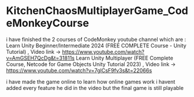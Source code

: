 # KitchenChaosMultiplayerGame_CodeMonkeyCourse

i have finished the 2 courses of CodeMonkey youtube channel which are :
Learn Unity Beginner/Intermediate 2024 (FREE COMPLETE Course - Unity Tutorial) , Video link -> https://www.youtube.com/watch?v=AmGSEH7QcDg&t=31811s
Learn Unity Multiplayer (FREE Complete Course, Netcode for Game Objects Unity Tutorial 2023) , Video link -> https://www.youtube.com/watch?v=7glCsF9fv3s&t=22066s

i have made the game online to learn how online games work
i havent added every feature he did in the video but the final game is still playable
